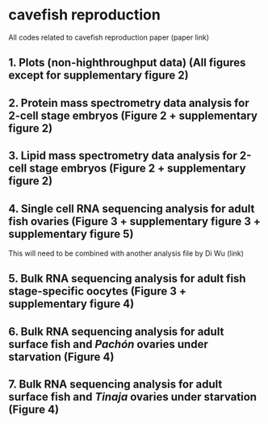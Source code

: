 # cavefish reproduction
All codes related to cavefish reproduction paper
(paper link)

## 1. Plots (non-highthroughput data) (All figures except for supplementary figure 2)
## 2. Protein mass spectrometry data analysis for 2-cell stage embryos (Figure 2 + supplementary figure 2)
## 3. Lipid mass spectrometry data analysis for 2-cell stage embryos (Figure 2 + supplementary figure 2)
## 4. Single cell RNA sequencing analysis for adult fish ovaries (Figure 3 + supplementary figure 3 + supplementary figure 5)
This will need to be combined with another analysis file by Di Wu (link)
## 5. Bulk RNA sequencing analysis for adult fish stage-specific oocytes (Figure 3 + supplementary figure 4)
## 6. Bulk RNA sequencing analysis for adult surface fish and *Pachón* ovaries under starvation (Figure 4)
## 7. Bulk RNA sequencing analysis for adult surface fish and *Tinaja* ovaries under starvation (Figure 4)
